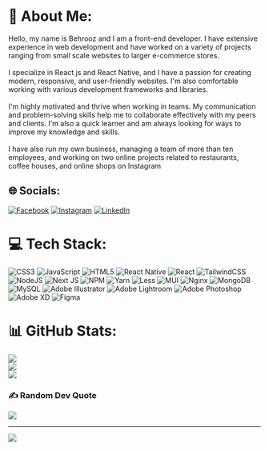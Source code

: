 # 💫 About Me:
Hello, my name is Behrooz and I am a front-end developer. I have extensive experience in web development and have worked on a variety of projects ranging from small scale websites to larger e-commerce stores.<br><br>I specialize in React.js and React Native, and I have a passion for creating modern, responsive, and user-friendly websites. I'm also comfortable working with various development frameworks and libraries.<br><br>I'm highly motivated and thrive when working in teams. My communication and problem-solving skills help me to collaborate effectively with my peers and clients. I'm also a quick learner and am always looking for ways to improve my knowledge and skills.<br><br>I have also run my own business, managing a team of more than ten employees, and working on two online projects related to restaurants, coffee houses, and online shops on Instagram


## 🌐 Socials:
[![Facebook](https://img.shields.io/badge/Facebook-%231877F2.svg?logo=Facebook&logoColor=white)](https://facebook.com/behroozina) [![Instagram](https://img.shields.io/badge/Instagram-%23E4405F.svg?logo=Instagram&logoColor=white)](https://instagram.com/behroozina) [![LinkedIn](https://img.shields.io/badge/LinkedIn-%230077B5.svg?logo=linkedin&logoColor=white)](https://linkedin.com/in/behroozina) 

# 💻 Tech Stack:
![CSS3](https://img.shields.io/badge/css3-%231572B6.svg?style=for-the-badge&logo=css3&logoColor=white) ![JavaScript](https://img.shields.io/badge/javascript-%23323330.svg?style=for-the-badge&logo=javascript&logoColor=%23F7DF1E) ![HTML5](https://img.shields.io/badge/html5-%23E34F26.svg?style=for-the-badge&logo=html5&logoColor=white) ![React Native](https://img.shields.io/badge/react_native-%2320232a.svg?style=for-the-badge&logo=react&logoColor=%2361DAFB) ![React](https://img.shields.io/badge/react-%2320232a.svg?style=for-the-badge&logo=react&logoColor=%2361DAFB) ![TailwindCSS](https://img.shields.io/badge/tailwindcss-%2338B2AC.svg?style=for-the-badge&logo=tailwind-css&logoColor=white) ![NodeJS](https://img.shields.io/badge/node.js-6DA55F?style=for-the-badge&logo=node.js&logoColor=white) ![Next JS](https://img.shields.io/badge/Next-black?style=for-the-badge&logo=next.js&logoColor=white) ![NPM](https://img.shields.io/badge/NPM-%23000000.svg?style=for-the-badge&logo=npm&logoColor=white) ![Yarn](https://img.shields.io/badge/yarn-%232C8EBB.svg?style=for-the-badge&logo=yarn&logoColor=white) ![Less](https://img.shields.io/badge/less-2B4C80?style=for-the-badge&logo=less&logoColor=white) ![MUI](https://img.shields.io/badge/MUI-%230081CB.svg?style=for-the-badge&logo=material-ui&logoColor=white) ![Nginx](https://img.shields.io/badge/nginx-%23009639.svg?style=for-the-badge&logo=nginx&logoColor=white) ![MongoDB](https://img.shields.io/badge/MongoDB-%234ea94b.svg?style=for-the-badge&logo=mongodb&logoColor=white) ![MySQL](https://img.shields.io/badge/mysql-%2300f.svg?style=for-the-badge&logo=mysql&logoColor=white) ![Adobe Illustrator](https://img.shields.io/badge/adobeillustrator-%23FF9A00.svg?style=for-the-badge&logo=adobeillustrator&logoColor=white) ![Adobe Lightroom](https://img.shields.io/badge/Adobe%20Lightroom-31A8FF.svg?style=for-the-badge&logo=Adobe%20Lightroom&logoColor=white) ![Adobe Photoshop](https://img.shields.io/badge/adobephotoshop-%2331A8FF.svg?style=for-the-badge&logo=adobephotoshop&logoColor=white) ![Adobe XD](https://img.shields.io/badge/Adobe%20XD-470137?style=for-the-badge&logo=Adobe%20XD&logoColor=#FF61F6) 	![Figma](https://img.shields.io/badge/figma-%23F24E1E.svg?style=for-the-badge&logo=figma&logoColor=white)
# 📊 GitHub Stats:
![](https://github-readme-stats.vercel.app/api?username=aje&theme=dark&hide_border=false&include_all_commits=true&count_private=true)<br/>
![](https://github-readme-streak-stats.herokuapp.com/?user=aje&theme=dark&hide_border=false)<br/>
![](https://github-readme-stats.vercel.app/api/top-langs/?username=aje&theme=dark&hide_border=false&include_all_commits=true&count_private=true&layout=compact)

### ✍️ Random Dev Quote
![](https://quotes-github-readme.vercel.app/api?type=horizontal&theme=radical)

---
[![](https://visitcount.itsvg.in/api?id=aje&icon=0&color=0)](https://visitcount.itsvg.in)

<!-- Proudly created with GPRM ( https://gprm.itsvg.in ) -->
